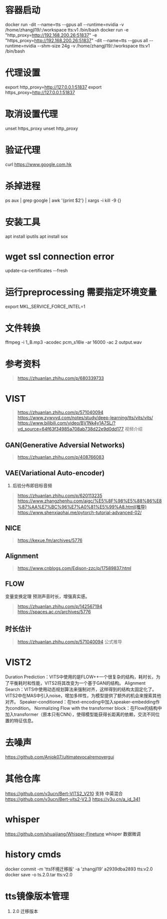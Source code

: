 
# 容器启动
docker run -dit --name=tts --gpus all --runtime=nvidia -v /home/zhangjl19/:/workspace tts:v1 /bin/bash
docker run -e "http_proxy=http://192.168.200.26:51837" -e "https_proxy=http://192.168.200.26:51837" -dit --name=tts --gpus all --runtime=nvidia --shm-size 24g -v /home/zhangjl19/:/workspace tts:v1 /bin/bash


# 代理设置
export http_proxy=http://127.0.0.1:51837
export https_proxy=http://127.0.0.1:51837

# 取消设置代理
unset https_proxy
unset http_proxy


# 验证代理
curl https://www.google.com.hk

# 杀掉进程
ps aux | grep google | awk '{print $2'} | xargs -i kill -9 {}

# 安装工具
apt install iputils
apt install sox

# wget ssl connection error
update-ca-certificates --fresh

# 运行preprocessing 需要指定环境变量
export MKL_SERVICE_FORCE_INTEL=1

# 文件转换
ffmpeg -i 1_B.mp3 -acodec pcm_s16le -ar 16000 -ac 2 output.wav

# 参考资料
> https://zhuanlan.zhihu.com/p/680339733

# VIST
> https://zhuanlan.zhihu.com/p/571040094
> https://www.zywvvd.com/notes/study/deep-learning/tts/vits/vits/
> https://www.bilibili.com/video/BV1Nk4y1A7SL/?vd_source=64f63f34985a708ab738d22e9d0dd177 视频介绍

## GAN(Generative Adversial Networks)
> https://zhuanlan.zhihu.com/p/408766083

## VAE(Variational Auto-encoder)
1. 后验分布即目标音频
> https://zhuanlan.zhihu.com/p/620113235
> https://www.zhangzhenhu.com/aigc/%E5%8F%98%E5%88%86%E8%87%AA%E7%BC%96%E7%A0%81%E5%99%A8.html(推导)
> https://www.shenxiaohai.me/pytorch-tutorial-advanced-02/

## NICE
> https://kexue.fm/archives/5776

## Alignment 
> https://www.cnblogs.com/Edison-zzc/p/17589837.html

## FLOW
变量变换定理
预测声音时长，增强真实感。
> https://zhuanlan.zhihu.com/p/142567194
> https://spaces.ac.cn/archives/5776

## 时长估计
> https://zhuanlan.zhihu.com/p/571040094 公式推导

# VIST2
Duration Prediction：VITS中使用的是FLOW++一个很复杂的结构，耗时长，为了平衡耗时和性能，VITS2将其改变为一个基于GAN的结构。
Alignment Search：VITS中使用动态规划算法来强制对齐，这样得到的结构太固定化了。VITS2中在MAS中引入noise，增加多样性，为模型提供了额外的机会来搜索其他对齐。
Speaker-conditioned：在text-encoding中加入speaker-embedding作为condition。
Normalizing Flow with the transformer block：在Flow的结构中加入transformer（原本只有CNN），使得模型能获得长距离的依赖，交流不同位置的特征信息。

# 去噪声
https://github.com/Anjok07/ultimatevocalremovergui

# 其他仓库
https://github.com/v3ucn/Bert-VITS2_V210 支持 中英混合
https://github.com/v3ucn/Bert-vits2-V2.3  https://v3u.cn/a_id_341

# whisper
https://github.com/shuaijiang/Whisper-Finetune whisper 数据微调 

# history cmds
docker  commit  -m  'tts环境迁移版'  -a  'zhangjl19'  a2939dba2893  tts:v2.0
docker  save  -o  ts.2.0.tar  tts:v2.0

# tts镜像版本管理
1. 2.0 迁移版本
